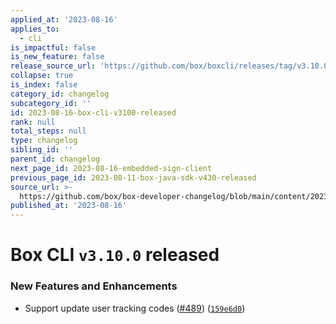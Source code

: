 ```yaml
---
applied_at: '2023-08-16'
applies_to:
  - cli
is_impactful: false
is_new_feature: false
release_source_url: 'https://github.com/box/boxcli/releases/tag/v3.10.0'
collapse: true
is_index: false
category_id: changelog
subcategory_id: ''
id: 2023-08-16-box-cli-v3100-released
rank: null
total_steps: null
type: changelog
sibling_id: ''
parent_id: changelog
next_page_id: 2023-08-16-embedded-sign-client
previous_page_id: 2023-08-11-box-java-sdk-v430-released
source_url: >-
  https://github.com/box/box-developer-changelog/blob/main/content/2023/08-16-box-cli-v3100-released.md
published_at: '2023-08-16'
---
```

# Box CLI `v3.10.0` released

### New Features and Enhancements

* Support update user tracking codes ([#489][1]) ([`159e6d0`][2])

[1]: https://github.com/box/boxcli/issues/489

[2]: https://github.com/box/boxcli/commit/159e6d07fa91f2b199ca85207a4cad5cf4274f0e